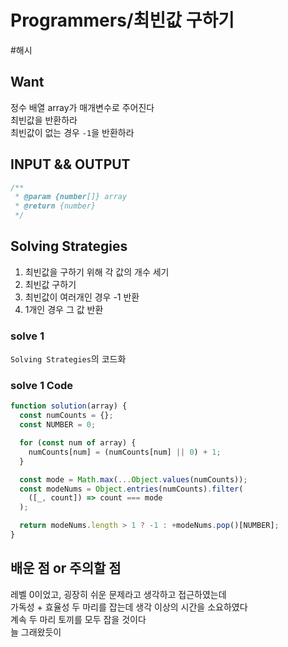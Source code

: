 # Programmers/최빈값 구하기

#해시

## Want

정수 배열 array가 매개변수로 주어진다  
최빈값을 반환하라  
최빈값이 없는 경우 `-1`을 반환하라

## INPUT && OUTPUT

```js
/**
 * @param {number[]} array
 * @return {number}
 */
```

## Solving Strategies

1. 최빈값을 구하기 위해 각 값의 개수 세기
2. 최빈값 구하기
3. 최빈값이 여러개인 경우 -1 반환
4. 1개인 경우 그 값 반환

### solve 1

`Solving Strategies`의 코드화

### solve 1 Code

```js
function solution(array) {
  const numCounts = {};
  const NUMBER = 0;

  for (const num of array) {
    numCounts[num] = (numCounts[num] || 0) + 1;
  }

  const mode = Math.max(...Object.values(numCounts));
  const modeNums = Object.entries(numCounts).filter(
    ([_, count]) => count === mode
  );

  return modeNums.length > 1 ? -1 : +modeNums.pop()[NUMBER];
}
```

## 배운 점 or 주의할 점

레벨 0이었고, 굉장히 쉬운 문제라고 생각하고 접근하였는데  
가독성 + 효율성 두 마리를 잡는데 생각 이상의 시간을 소요하였다  
계속 두 마리 토끼를 모두 잡을 것이다  
늘 그래왔듯이
